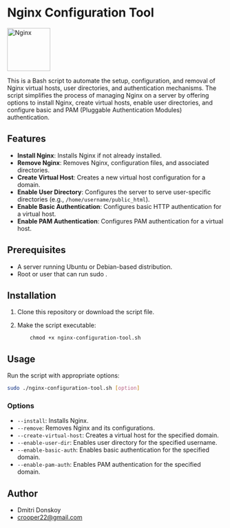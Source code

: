 # Nginx Configuration Tool

<!-- ![Ubuntu](https://img.shields.io/badge/Ubuntu-24.04-orange)
![Bash](https://img.shields.io/badge/Bash-Scripts-green)
![Nginx](https://img.shields.io/badge/Nginx-Server-blue) -->
<img src="https://raw.githubusercontent.com/marwin1991/profile-technology-icons/refs/heads/main/icons/nginx.png" alt="Nginx" width="100" height="100">

This is a Bash script to automate the setup, configuration, and removal of Nginx virtual hosts, user directories, and authentication mechanisms. The script simplifies the process of managing Nginx on a server by offering options to install Nginx, create virtual hosts, enable user directories, and configure basic and PAM (Pluggable Authentication Modules) authentication.

## Features

- **Install Nginx**: Installs Nginx if not already installed.
- **Remove Nginx**: Removes Nginx, configuration files, and associated directories.
- **Create Virtual Host**: Creates a new virtual host configuration for a domain.
- **Enable User Directory**: Configures the server to serve user-specific directories (e.g., `/home/username/public_html`).
- **Enable Basic Authentication**: Configures basic HTTP authentication for a virtual host.
- **Enable PAM Authentication**: Configures PAM authentication for a virtual host.

## Prerequisites

- A server running Ubuntu or Debian-based distribution.
- Root or user that can run sudo .

## Installation

1. Clone this repository or download the script file.
2. Make the script executable:

    ```
        chmod +x nginx-configuration-tool.sh
    ```

## Usage

Run the script with appropriate options:

```bash
sudo ./nginx-configuration-tool.sh [option]
```

### Options

- `--install`: Installs Nginx.
- `--remove`: Removes Nginx and its configurations.
- `--create-virtual-host`: Creates a virtual host for the specified domain.
- `--enable-user-dir`: Enables user directory for the specified username.
- `--enable-basic-auth`: Enables basic authentication for the specified domain.
- `--enable-pam-auth`: Enables PAM authentication for the specified domain.

## Author

- Dmitri Donskoy
- crooper22@gmail.com